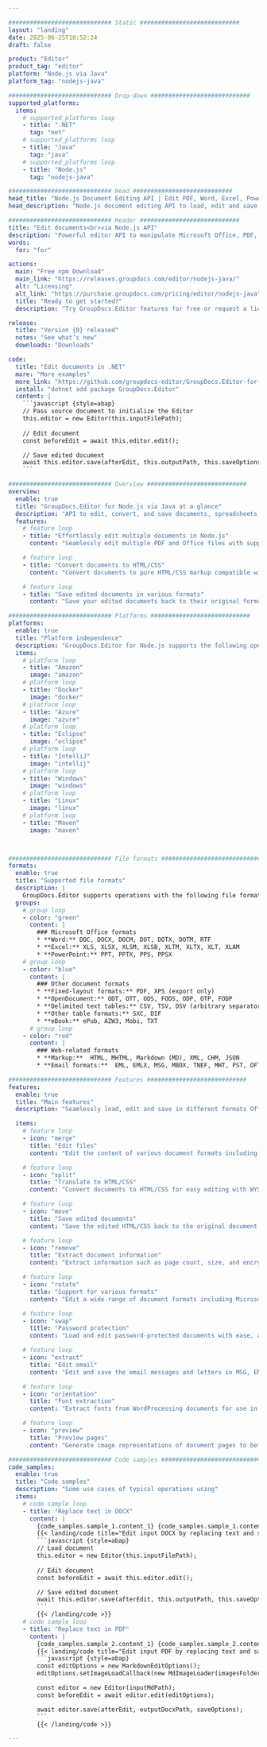 ```yaml
---

############################# Static ############################
layout: "landing"
date: 2025-06-25T10:52:24
draft: false

product: "Editor"
product_tag: "editor"
platform: "Node.js via Java"
platform_tag: "nodejs-java"

############################# Drop-down ############################
supported_platforms:
  items:
    # supported_platforms loop
    - title: ".NET"
      tag: "net"
    # supported_platforms loop
    - title: "Java"
      tag: "java"
    # supported_platforms loop
    - title: "Node.js"
      tag: "nodejs-java"

############################# Head ############################
head_title: "Node.js Document Editing API | Edit PDF, Word, Excel, PowerPoint"
head_description: "Node.js document editing API to load, edit and save document pages from PDF, Microsoft Word, Excel, PowerPoint, eBook and email formats."

############################# Header ############################
title: "Edit documents<br>via Node.js API"
description: "Powerful editor API to manipulate Microsoft Office, PDF, HTML, eBook and email files."
words:
  for: "for"

actions:
  main: "Free npm Download"
  main_link: "https://releases.groupdocs.com/editor/nodejs-java/"
  alt: "Licensing"
  alt_link: "https://purchase.groupdocs.com/pricing/editor/nodejs-java"
  title: "Ready to get started?"
  description: "Try GroupDocs.Editor features for free or request a license."

release:
  title: "Version {0} released"
  notes: "See what’s new"
  downloads: "Downloads"

code:
  title: "Edit documents in .NET"
  more: "More examples"
  more_link: "https://github.com/groupdocs-editor/GroupDocs.Editor-for-Node.js-via-Java"
  install: "dotnet add package GroupDocs.Editor"
  content: |
    ```javascript {style=abap}   
    // Pass source document to initialize the Editor
    this.editor = new Editor(this.inputFilePath);
        
    // Edit document
    const beforeEdit = await this.editor.edit();

    // Save edited document
    await this.editor.save(afterEdit, this.outputPath, this.saveOptions);
    ```

############################# Overview ############################
overview:
  enable: true
  title: "GroupDocs.Editor for Node.js via Java at a glance"
  description: "API to edit, convert, and save documents, spreadsheets, slides, and e-books in Node.js applications."
  features:
    # feature loop
    - title: "Effortlessly edit multiple documents in Node.js"
      content: "Seamlessly edit multiple PDF and Office files with support for a wide range of formats. GroupDocs.Editor for Node.js via Java makes document editing fast and hassle-free."

    # feature loop
    - title: "Convert documents to HTML/CSS"
      content: "Convert documents to pure HTML/CSS markup compatible with WYSIWYG editors, allowing easy and efficient document editing in a web environment."

    # feature loop
    - title: "Save edited documents in various formats"
      content: "Save your edited documents back to their original format or export them to other formats such as PDF, ensuring flexibility and compatibility."

############################# Platforms ############################
platforms:
  enable: true
  title: "Platform independence"
  description: "GroupDocs.Editor for Node.js supports the following operating systems, frameworks, and package managers."
  items:
    # platform loop
    - title: "Amazon"
      image: "amazon"
    # platform loop
    - title: "Docker"
      image: "docker"
    # platform loop
    - title: "Azure"
      image: "azure"
    # platform loop
    - title: "Eclipse"
      image: "eclipse"
    # platform loop
    - title: "IntelliJ"
      image: "intellij"
    # platform loop
    - title: "Windows"
      image: "windows"
    # platform loop
    - title: "Linux"
      image: "linux"
    # platform loop
    - title: "Maven"
      image: "maven"



############################# File formats ############################
formats:
  enable: true
  title: "Supported file formats"
  description: |
    GroupDocs.Editor supports operations with the following file formats on import and export ([full list](https://docs.groupdocs.com/editor/nodejs-java/supported-document-formats/)).
  groups:
    # group loop
    - color: "green"
      content: |
        ### Microsoft Office formats
        * **Word:** DOC, DOCX, DOCM, DOT, DOTX, DOTM, RTF
        * **Excel:** XLS, XLSX, XLSM, XLSB, XLTM, XLTX, XLT, XLAM
        * **PowerPoint:** PPT, PPTX, PPS, PPSX
    # group loop
    - color: "blue"
      content: |
        ### Other document formats
        * **Fixed-layout formats:** PDF, XPS (export only)
        * **OpenDocument:** ODT, OTT, ODS, FODS, ODP, OTP, FODP
        * **Delimited text tables:** CSV, TSV, DSV (arbitrary separator)
        * **Other table formats:** SXC, DIF
        * **eBook:** ePub, AZW3, Mobi, TXT
      # group loop
    - color: "red"
      content: |
        ### Web-related formats
        * **Markup:**  HTML, MHTML, Markdown (MD), XML, CHM, JSON
        * **Email formats:**  EML, EMLX, MSG, MBOX, TNEF, MHT, PST, OFT, OST, VCF, ICS

############################# Features ############################
features:
  enable: true
  title: "Main features"
  description: "Seamlessly load, edit and save in different formats Office documents, Emails, eBooks, and PDF."

  items:
    # feature loop
    - icon: "merge"
      title: "Edit files"
      content: "Edit the content of various document formats including PDF, DOCX, XLSX, PPTX, and more."

    # feature loop
    - icon: "split"
      title: "Translate to HTML/CSS"
      content: "Convert documents to HTML/CSS for easy editing with WYSIWYG editors like CKEditor or TinyMCE."

    # feature loop
    - icon: "move"
      title: "Save edited documents"
      content: "Save the edited HTML/CSS back to the original document format or export to PDF."

    # feature loop
    - icon: "remove"
      title: "Extract document information"
      content: "Extract information such as page count, size, and encryption status from documents."

    # feature loop
    - icon: "rotate"
      title: "Support for various formats"
      content: "Edit a wide range of document formats including Microsoft Office files, PDFs, and more."

    # feature loop
    - icon: "swap"
      title: "Password protection"
      content: "Load and edit password-protected documents with ease, and protecting the output documents with password protection."

    # feature loop
    - icon: "extract"
      title: "Edit email"
      content: "Edit and save the email messages and letters in MSG, EML, EMLX, MBOX and many other formats, including editing metadata like Subject, To, CC, BCC, From, Title, Date and so on."

    # feature loop
    - icon: "orientation"
      title: "Font extraction"
      content: "Extract fonts from WordProcessing documents for use in the editing process."

    # feature loop
    - icon: "preview"
      title: "Preview pages"
      content: "Generate image representations of document pages to better understand content and structure."

############################# Code samples ############################
code_samples:
  enable: true
  title: "Code samples"
  description: "Some use cases of typical operations using"
  items:
    # code sample loop
    - title: "Replace text in DOCX"
      content: |
        {code_samples.sample_1.content_1} {code_samples.sample_1.content_2}
        {{< landing/code title="Edit input DOCX by replacing text and save it back to DOCX">}}
        ```javascript {style=abap}   
        // Load document
        this.editor = new Editor(this.inputFilePath);
        
        // Edit document
        const beforeEdit = await this.editor.edit();

        // Save edited document
        await this.editor.save(afterEdit, this.outputPath, this.saveOptions);
        ```
        {{< /landing/code >}}
    # code sample loop
    - title: "Replace text in PDF"
      content: |
        {code_samples.sample_2.content_1} {code_samples.sample_2.content_2}
        {{< landing/code title="Edit input PDF by replacing text and save it back to PDF">}}
        ```javascript {style=abap}   
        const editOptions = new MarkdownEditOptions();
        editOptions.setImageLoadCallback(new MdImageLoader(imagesFolder));

        const editor = new Editor(inputMdPath);
        const beforeEdit = await editor.edit(editOptions);

        await editor.save(afterEdit, outputDocxPath, saveOptions);
        ```
        {{< /landing/code >}}

---
```

